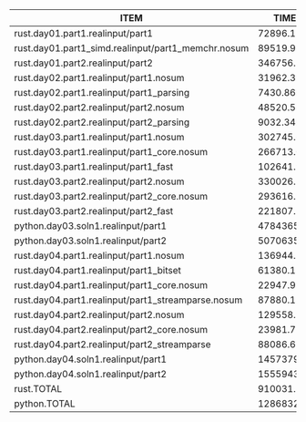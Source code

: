 |ITEM                                              |       TIME(ns)|       TIME(µs)|       TIME(ms)|        TIME(s)|
|--------------------------------------------------|---------------|---------------|---------------|---------------|
|rust.day01.part1.realinput/part1                  |     72896.11ns|        72.90µs|         0.07ms|          0.00s|
|rust.day01.part1_simd.realinput/part1_memchr.nosum|     89519.96ns|        89.52µs|         0.09ms|          0.00s|
|rust.day01.part2.realinput/part2                  |    346756.31ns|       346.76µs|         0.35ms|          0.00s|
|rust.day02.part1.realinput/part1.nosum            |     31962.39ns|        31.96µs|         0.03ms|          0.00s|
|rust.day02.part1.realinput/part1_parsing          |      7430.86ns|         7.43µs|         0.01ms|          0.00s|
|rust.day02.part2.realinput/part2.nosum            |     48520.51ns|        48.52µs|         0.05ms|          0.00s|
|rust.day02.part2.realinput/part2_parsing          |      9032.34ns|         9.03µs|         0.01ms|          0.00s|
|rust.day03.part1.realinput/part1.nosum            |    302745.66ns|       302.75µs|         0.30ms|          0.00s|
|rust.day03.part1.realinput/part1_core.nosum       |    266713.08ns|       266.71µs|         0.27ms|          0.00s|
|rust.day03.part1.realinput/part1_fast             |    102641.94ns|       102.64µs|         0.10ms|          0.00s|
|rust.day03.part2.realinput/part2.nosum            |    330026.35ns|       330.03µs|         0.33ms|          0.00s|
|rust.day03.part2.realinput/part2_core.nosum       |    293616.98ns|       293.62µs|         0.29ms|          0.00s|
|rust.day03.part2.realinput/part2_fast             |    221807.52ns|       221.81µs|         0.22ms|          0.00s|
|python.day03.soln1.realinput/part1                |   4784365.16ns|      4784.37µs|         4.78ms|          0.00s|
|python.day03.soln1.realinput/part2                |   5070635.30ns|      5070.64µs|         5.07ms|          0.01s|
|rust.day04.part1.realinput/part1.nosum            |    136944.16ns|       136.94µs|         0.14ms|          0.00s|
|rust.day04.part1.realinput/part1_bitset           |     61380.15ns|        61.38µs|         0.06ms|          0.00s|
|rust.day04.part1.realinput/part1_core.nosum       |     22947.97ns|        22.95µs|         0.02ms|          0.00s|
|rust.day04.part1.realinput/part1_streamparse.nosum|     87880.18ns|        87.88µs|         0.09ms|          0.00s|
|rust.day04.part2.realinput/part2.nosum            |    129558.92ns|       129.56µs|         0.13ms|          0.00s|
|rust.day04.part2.realinput/part2_core.nosum       |     23981.73ns|        23.98µs|         0.02ms|          0.00s|
|rust.day04.part2.realinput/part2_streamparse      |     88086.65ns|        88.09µs|         0.09ms|          0.00s|
|python.day04.soln1.realinput/part1                |   1457379.75ns|      1457.38µs|         1.46ms|          0.00s|
|python.day04.soln1.realinput/part2                |   1555943.55ns|      1555.94µs|         1.56ms|          0.00s|
|rust.TOTAL                                        |    910031.88ns|       910.03µs|         0.91ms|          0.00s|
|python.TOTAL                                      |  12868323.75ns|     12868.32µs|        12.87ms|          0.01s|
